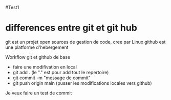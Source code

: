 #Test1

# differences entre git et git hub
git est un projet open sources de gestion de code, cree par Linux
github est une platforme d'hebergement

Workflow git et github de base
- faire une modifivation en local
- git add . (le "." est pour add tout le repertoire)
- git commit -m "message de commit"
- git push origin main (pusser les modifications locales vers github)


Je veux faire un test de commit